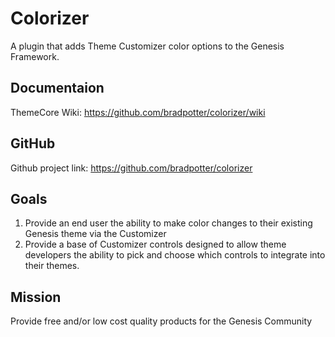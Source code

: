 # Colorizer

A plugin that adds Theme Customizer color options to the Genesis Framework.

## Documentaion

ThemeCore Wiki: https://github.com/bradpotter/colorizer/wiki

## GitHub

Github project link: https://github.com/bradpotter/colorizer

## Goals

1. Provide an end user the ability to make color changes to their existing Genesis theme via the Customizer
2. Provide a base of Customizer controls designed to allow theme developers the ability to pick and choose which controls to integrate into their themes.

## Mission

Provide free and/or low cost quality products for the Genesis Community
